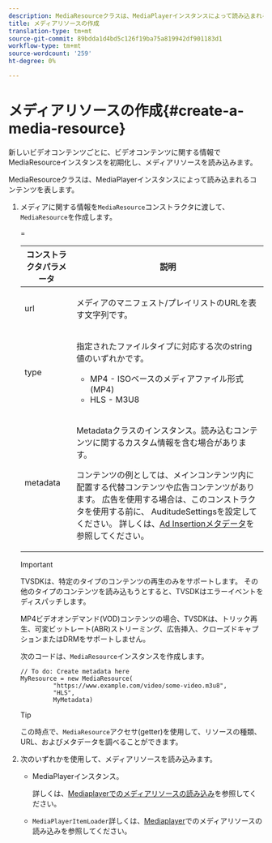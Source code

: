 ```yaml
---
description: MediaResourceクラスは、MediaPlayerインスタンスによって読み込まれるコンテンツを表します。
title: メディアリソースの作成
translation-type: tm+mt
source-git-commit: 89bdda1d4bd5c126f19ba75a819942df901183d1
workflow-type: tm+mt
source-wordcount: '259'
ht-degree: 0%

---
```



# メディアリソースの作成{#create-a-media-resource}

新しいビデオコンテンツごとに、ビデオコンテンツに関する情報でMediaResourceインスタンスを初期化し、メディアリソースを読み込みます。

MediaResourceクラスは、MediaPlayerインスタンスによって読み込まれるコンテンツを表します。

1. メディアに関する情報を`MediaResource`コンストラクタに渡して、`MediaResource`を作成します。

   <table id="table_DD0D5D9129D54F73881399B9B4FF546A"> 
    <thead> 
      <tr> 
      <th colname="col1" class="entry"> コンストラクタパラメータ </th> 
      <th colname="col2" class="entry"> 説明 </th> 
      </tr>
    </thead>
    =<tbody> 
      <tr> 
      <td colname="col1"><span class="codeph"> url</span> </td> 
      <td colname="col2"> <p>メディアのマニフェスト/プレイリストのURLを表す文字列です。 </p> </td> 
      </tr> 
      <tr> 
      <td colname="col1"><span class="codeph"> type</span> </td> 
      <td colname="col2"> <p>指定されたファイルタイプに対応する次のstring値のいずれかです。 
        <ul id="ul_7512E90B7B294EF9BFBA2D68DE678CBB"> 
        <li id="li_AA84434E84184A3D909552794B425ABD"><span class="codeph"> MP4</span>  - ISOベースのメディアファイル形式(MP4) </li> 
        <li id="li_8A2F3752569344B59EE30303A8393488"><span class="codeph"> HLS</span> - M3U8 </li> 
        </ul> </p> </td> 
      </tr> 
      <tr> 
      <td colname="col1"><span class="codeph"> metadata</span> </td> 
      <td colname="col2"> <p><span class="codeph"> Metadata</span>クラスのインスタンス。読み込むコンテンツに関するカスタム情報を含む場合があります。 </p> <p>コンテンツの例としては、メインコンテンツ内に配置する代替コンテンツや広告コンテンツがあります。 広告を使用する場合は、このコンストラクタを使用する前に、<span class="codeph"> AuditudeSettings</span>を設定してください。 詳しくは、<a href="../../../tvsdk-1.4-for-desktop-hls/ad-insertion/ad-insertion-metadata/c-psdk-dhls-1.4-ad-insertion-metadata.md" format="dita" scope="local">Ad Insertionメタデータ</a>を参照してください。 </p> </td> 
      </tr> 
    </tbody> 
   </table>

   >[!IMPORTANT]
   >
   >TVSDKは、特定のタイプのコンテンツの再生のみをサポートします。 その他のタイプのコンテンツを読み込もうとすると、TVSDKはエラーイベントをディスパッチします。
   >
   >MP4ビデオオンデマンド(VOD)コンテンツの場合、TVSDKは、トリック再生、可変ビットレート(ABR)ストリーミング、広告挿入、クローズドキャプションまたはDRMをサポートしません。

   次のコードは、`MediaResource`インスタンスを作成します。

   ```
   // To do: Create metadata here
   MyResource = new MediaResource(
            "https://www.example.com/video/some-video.m3u8", 
            "HLS",
            MyMetadata)
   ```

   >[!TIP]
   >
   >この時点で、`MediaResource`アクセサ(getter)を使用して、リソースの種類、URL、およびメタデータを調べることができます。

1. 次のいずれかを使用して、メディアリソースを読み込みます。

   * MediaPlayerインスタンス。

      詳しくは、[Mediaplayerでのメディアリソースの読み込み](../../../tvsdk-1.4-for-desktop-hls/t-psdk-dhls-1.4-configure/c-psdk-dhls-1.4-mediaplayer-initialize-for-video/t-psdk-dhls-1.4-media-resource-load.md)を参照してください。
   * `MediaPlayerItemLoader`詳しくは、[Mediaplayer](../../../tvsdk-1.4-for-desktop-hls/t-psdk-dhls-1.4-configure/c-psdk-dhls-1.4-mediaplayer-initialize-for-video/t-psdk-dhls-1.4-media-resource-load.md)でのメディアリソースの読み込みを参照してください。

